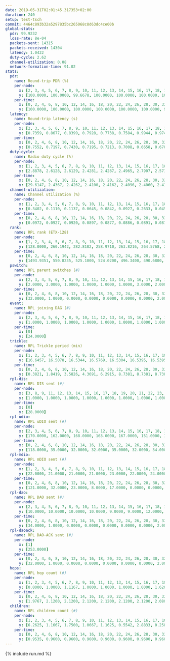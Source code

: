 ```yaml
---
date: 2019-05-31T02:01:45.317353+02:00
duration: 240
setup: test-tsch
commit: 4464c893b32a5297835bc265068c8d63dc4ce00b
global-stats:
  pdr: 99.9232
  loss-rate: 8e-04
  packets-sent: 14315
  packets-received: 14304
  latency: 1.0422
  duty-cycle: 2.62
  channel-utilization: 0.08
  network-formation-time: 91.02
stats:
  pdr:
    name: Round-trip PDR (%)
    per-node:
      x: [2, 3, 4, 5, 6, 7, 8, 9, 10, 11, 12, 13, 14, 15, 16, 17, 18, 19, 20, 21, 22, 23, 24, 25]
      y: [100.0000, 100.0000, 99.6678, 100.0000, 100.0000, 100.0000, 100.0000, 100.0000, 100.0000, 100.0000, 100.0000, 100.0000, 100.0000, 99.8377, 100.0000, 99.6918, 99.6604, 99.8299, 100.0000, 100.0000, 100.0000, 99.6716, 100.0000, 99.8316]
    per-time:
      x: [0, 2, 4, 6, 8, 10, 12, 14, 16, 18, 20, 22, 24, 26, 28, 30, 32, 34, 36, 38, 40, 42, 44, 46, 48, 50, 52, 54, 56, 58, 60, 62, 64, 66, 68, 70, 72, 74, 76, 78, 80, 82, 84, 86, 88, 90, 92, 94, 96, 98, 100, 102, 104, 106, 108, 110, 112, 114, 116, 118, 120, 122, 124, 126, 128, 130, 132, 134, 136, 138, 140, 142, 144, 146, 148, 150, 152, 154, 156, 158, 160, 162, 164, 166, 168, 170, 172, 174, 176, 178, 180, 182, 184, 186, 188, 190, 192, 194, 196, 198, 200, 202, 204, 206, 208, 210, 212, 214, 216, 218, 220, 222, 224, 226, 228, 230, 232, 234, 236, 238, 240]
      y: [100.0000, 100.0000, 100.0000, 100.0000, 100.0000, 100.0000, 99.1667, 100.0000, 100.0000, 100.0000, 100.0000, 99.1736, 100.0000, 99.1667, 99.1667, 100.0000, 100.0000, 98.3333, 100.0000, 100.0000, 100.0000, 100.0000, 100.0000, 100.0000, 99.1667, 100.0000, 100.0000, 100.0000, 100.0000, 100.0000, 99.1667, 100.0000, 100.0000, 100.0000, 100.0000, 100.0000, 100.0000, 100.0000, 100.0000, 100.0000, 100.0000, 100.0000, 100.0000, 100.0000, 100.0000, 100.0000, 100.0000, 100.0000, 100.0000, 100.0000, 100.0000, 100.0000, 100.0000, 100.0000, 100.0000, 100.0000, 100.0000, 100.0000, 100.0000, 100.0000, 100.0000, 100.0000, 100.0000, 100.0000, 100.0000, 100.0000, 100.0000, 100.0000, 100.0000, 100.0000, 100.0000, 100.0000, 100.0000, 100.0000, 100.0000, 100.0000, 100.0000, 100.0000, 100.0000, 100.0000, 100.0000, 100.0000, 100.0000, 100.0000, 100.0000, 100.0000, 100.0000, 100.0000, 100.0000, 100.0000, 100.0000, 100.0000, 100.0000, 100.0000, 100.0000, 99.1667, 100.0000, 100.0000, 100.0000, 100.0000, 100.0000, 100.0000, 100.0000, 100.0000, 100.0000, 100.0000, 100.0000, 100.0000, 100.0000, 100.0000, 99.1667, 100.0000, 100.0000, 99.1667, 100.0000, 100.0000, 100.0000, 100.0000, 100.0000, 100.0000, null]
  latency:
    name: Round-trip latency (s)
    per-node:
      x: [2, 3, 4, 5, 6, 7, 8, 9, 10, 11, 12, 13, 14, 15, 16, 17, 18, 19, 20, 21, 22, 23, 24, 25]
      y: [0.7359, 0.8677, 0.8399, 0.7928, 0.7738, 0.7584, 0.9944, 0.9741, 0.9232, 1.1618, 1.0216, 0.9201, 1.0978, 1.0290, 0.9616, 1.1192, 1.1813, 1.2122, 1.1029, 1.3006, 1.2901, 1.3275, 1.3059, 1.2990]
    per-time:
      x: [0, 2, 4, 6, 8, 10, 12, 14, 16, 18, 20, 22, 24, 26, 28, 30, 32, 34, 36, 38, 40, 42, 44, 46, 48, 50, 52, 54, 56, 58, 60, 62, 64, 66, 68, 70, 72, 74, 76, 78, 80, 82, 84, 86, 88, 90, 92, 94, 96, 98, 100, 102, 104, 106, 108, 110, 112, 114, 116, 118, 120, 122, 124, 126, 128, 130, 132, 134, 136, 138, 140, 142, 144, 146, 148, 150, 152, 154, 156, 158, 160, 162, 164, 166, 168, 170, 172, 174, 176, 178, 180, 182, 184, 186, 188, 190, 192, 194, 196, 198, 200, 202, 204, 206, 208, 210, 212, 214, 216, 218, 220, 222, 224, 226, 228, 230, 232, 234, 236, 238, 240]
      y: [0.7552, 0.7197, 0.7430, 0.7195, 0.7213, 0.7008, 0.6658, 0.6704, 0.6990, 0.6722, 0.6893, 0.6226, 0.5927, 0.6477, 0.6353, 0.6407, 0.6140, 0.6121, 0.6404, 0.6473, 0.6367, 0.5996, 0.5949, 0.6337, 0.5530, 0.6070, 0.6321, 0.6326, 0.6163, 0.6742, 0.6358, 0.6199, 0.6019, 0.5958, 0.5686, 0.6739, 0.7175, 0.7062, 0.6264, 0.6197, 0.5791, 0.5961, 0.6983, 0.6868, 0.6501, 0.6531, 0.5910, 0.7242, 0.6929, 0.7160, 0.6791, 0.7008, 0.6577, 0.8147, 0.8341, 0.8726, 0.7203, 0.7314, 0.6578, 1.0169, 1.2824, 0.9741, 0.8599, 0.8235, 0.6824, 1.0343, 1.5281, 1.3946, 1.1379, 0.9571, 0.8683, 1.1093, 1.5509, 1.5384, 1.4553, 1.3667, 1.1353, 1.1236, 1.5265, 1.4687, 1.5056, 1.4992, 1.4741, 1.4552, 1.5622, 1.4951, 1.5473, 1.5300, 1.5358, 1.4994, 1.5350, 1.5311, 1.5814, 1.5480, 1.5404, 1.5668, 1.5457, 1.4743, 1.5079, 1.5455, 1.5142, 1.5195, 1.5900, 1.5748, 1.5069, 1.5458, 1.5672, 1.5319, 1.5559, 1.5253, 1.5735, 1.5602, 1.5404, 1.5935, 1.5487, 1.4763, 1.5525, 1.5310, 1.5296, 1.5720, null]
  duty-cycle:
    name: Radio duty cycle (%)
    per-node:
      x: [1, 2, 3, 4, 5, 6, 7, 8, 9, 10, 11, 12, 13, 14, 15, 16, 17, 18, 19, 20, 21, 22, 23, 24, 25]
      y: [2.8878, 2.6128, 2.6129, 2.4281, 2.4287, 2.4965, 2.7907, 2.5715, 2.4490, 2.5153, 2.5882, 2.5268, 2.5943, 2.5953, 2.5376, 2.6951, 2.5528, 2.7281, 2.5581, 2.8081, 2.7549, 2.5700, 2.6952, 2.8010, 2.7072]
    per-time:
      x: [0, 2, 4, 6, 8, 10, 12, 14, 16, 18, 20, 22, 24, 26, 28, 30, 32, 34, 36, 38, 40, 42, 44, 46, 48, 50, 52, 54, 56, 58, 60, 62, 64, 66, 68, 70, 72, 74, 76, 78, 80, 82, 84, 86, 88, 90, 92, 94, 96, 98, 100, 102, 104, 106, 108, 110, 112, 114, 116, 118, 120, 122, 124, 126, 128, 130, 132, 134, 136, 138, 140, 142, 144, 146, 148, 150, 152, 154, 156, 158, 160, 162, 164, 166, 168, 170, 172, 174, 176, 178, 180, 182, 184, 186, 188, 190, 192, 194, 196, 198, 200, 202, 204, 206, 208, 210, 212, 214, 216, 218, 220, 222, 224, 226, 228, 230, 232, 234, 236, 238]
      y: [29.6147, 2.4367, 2.4262, 2.4100, 2.4162, 2.4096, 2.4060, 2.4108, 2.4096, 2.3967, 2.3953, 2.3994, 2.3907, 2.3912, 2.4262, 2.3953, 2.3952, 2.3918, 2.3925, 2.3864, 2.3953, 2.3862, 2.3965, 2.3877, 2.3953, 2.3802, 2.3989, 2.3889, 2.3938, 2.3997, 2.4000, 2.3992, 2.3929, 2.3989, 2.3989, 2.3958, 2.3924, 2.4002, 2.3984, 2.3986, 2.4023, 2.3952, 2.3875, 2.4278, 2.3862, 2.3840, 2.3879, 2.3887, 2.3953, 2.3918, 2.4014, 2.4051, 2.3855, 2.3867, 2.3992, 2.3971, 2.3716, 2.4087, 2.4019, 2.3993, 2.3915, 2.3919, 2.3886, 2.3850, 2.3729, 2.3899, 2.3895, 2.4056, 2.3952, 2.3848, 2.3677, 2.4028, 2.4045, 2.3996, 2.4021, 2.3928, 2.3886, 2.3948, 2.3907, 2.3836, 2.3774, 2.3790, 2.3846, 2.3884, 2.3810, 2.3971, 2.3968, 2.3845, 2.3899, 2.3877, 2.3806, 2.3804, 2.4060, 2.3894, 2.4028, 2.3963, 2.3915, 2.3974, 2.3816, 2.3841, 2.4024, 2.3963, 2.3940, 2.3871, 2.3919, 2.3788, 2.3887, 2.3838, 2.3975, 2.3726, 2.3883, 2.4016, 2.3878, 2.3889, 2.3798, 2.3758, 2.3668, 2.3779, 2.3799, 2.3879]
  channel-utilization:
    name: Channel utilization (%)
    per-node:
      x: [1, 2, 3, 4, 5, 6, 7, 8, 9, 10, 11, 12, 13, 14, 15, 16, 17, 18, 19, 20, 21, 22, 23, 24, 25]
      y: [0.3402, 0.1110, 0.1137, 0.0645, 0.0842, 0.0927, 0.2633, 0.0458, 0.0348, 0.0651, 0.0361, 0.0347, 0.1147, 0.0320, 0.0687, 0.1013, 0.0554, 0.1095, 0.0328, 0.0512, 0.0420, 0.0411, 0.0317, 0.0311, 0.0335]
    per-time:
      x: [0, 2, 4, 6, 8, 10, 12, 14, 16, 18, 20, 22, 24, 26, 28, 30, 32, 34, 36, 38, 40, 42, 44, 46, 48, 50, 52, 54, 56, 58, 60, 62, 64, 66, 68, 70, 72, 74, 76, 78, 80, 82, 84, 86, 88, 90, 92, 94, 96, 98, 100, 102, 104, 106, 108, 110, 112, 114, 116, 118, 120, 122, 124, 126, 128, 130, 132, 134, 136, 138, 140, 142, 144, 146, 148, 150, 152, 154, 156, 158, 160, 162, 164, 166, 168, 170, 172, 174, 176, 178, 180, 182, 184, 186, 188, 190, 192, 194, 196, 198, 200, 202, 204, 206, 208, 210, 212, 214, 216, 218, 220, 222, 224, 226, 228, 230, 232, 234, 236, 238]
      y: [0.0972, 0.0927, 0.0920, 0.0897, 0.0877, 0.0886, 0.0891, 0.0879, 0.0853, 0.0822, 0.0838, 0.0853, 0.0806, 0.0797, 0.0966, 0.0802, 0.0820, 0.0784, 0.0824, 0.0787, 0.0821, 0.0782, 0.0818, 0.0770, 0.0816, 0.0735, 0.0838, 0.0793, 0.0815, 0.0836, 0.0843, 0.0832, 0.0789, 0.0823, 0.0811, 0.0815, 0.0823, 0.0851, 0.0845, 0.0834, 0.0840, 0.0822, 0.0784, 0.0969, 0.0799, 0.0769, 0.0812, 0.0809, 0.0812, 0.0809, 0.0895, 0.0829, 0.0789, 0.0795, 0.0817, 0.0834, 0.0752, 0.0908, 0.0842, 0.0787, 0.0808, 0.0814, 0.0795, 0.0784, 0.0756, 0.0765, 0.0777, 0.0858, 0.0821, 0.0776, 0.0694, 0.0860, 0.0870, 0.0848, 0.0847, 0.0803, 0.0792, 0.0801, 0.0791, 0.0776, 0.0730, 0.0753, 0.0779, 0.0785, 0.0756, 0.0829, 0.0829, 0.0763, 0.0807, 0.0799, 0.0755, 0.0767, 0.0875, 0.0802, 0.0835, 0.0816, 0.0802, 0.0827, 0.0753, 0.0762, 0.0850, 0.0802, 0.0803, 0.0792, 0.0807, 0.0752, 0.0812, 0.0777, 0.0840, 0.0717, 0.0787, 0.0833, 0.0775, 0.0808, 0.0771, 0.0744, 0.0701, 0.0749, 0.0760, 0.0772]
  rank:
    name: RPL rank (ETX-128)
    per-node:
      x: [1, 2, 3, 4, 5, 6, 7, 8, 9, 10, 11, 12, 13, 14, 15, 16, 17, 18, 19, 20, 21, 22, 23, 24, 25]
      y: [128.0000, 260.1942, 282.8182, 258.9710, 263.8216, 264.5768, 270.1618, 388.4033, 423.4008, 396.8293, 508.1523, 395.2082, 401.8934, 541.2834, 427.3902, 422.2893, 429.5868, 787.2642, 542.5061, 556.4490, 569.1770, 586.9510, 665.4198, 662.7895, 672.9634]
    per-time:
      x: [0, 2, 4, 6, 8, 10, 12, 14, 16, 18, 20, 22, 24, 26, 28, 30, 32, 34, 36, 38, 40, 42, 44, 46, 48, 50, 52, 54, 56, 58, 60, 62, 64, 66, 68, 70, 72, 74, 76, 78, 80, 82, 84, 86, 88, 90, 92, 94, 96, 98, 100, 102, 104, 106, 108, 110, 112, 114, 116, 118, 120, 122, 124, 126, 128, 130, 132, 134, 136, 138, 140, 142, 144, 146, 148, 150, 152, 154, 156, 158, 160, 162, 164, 166, 168, 170, 172, 174, 176, 178, 180, 182, 184, 186, 188, 190, 192, 194, 196, 198, 200, 202, 204, 206, 208, 210, 212, 214, 216, 218, 220, 222, 224, 226, 228, 230, 232, 234, 236, 238]
      y: [1493.9351, 550.8235, 525.1000, 524.0200, 496.3400, 490.6800, 492.7800, 491.6731, 479.6078, 452.8800, 456.4423, 447.3922, 447.8600, 440.2353, 440.6275, 453.4118, 446.1800, 441.9000, 443.1600, 442.6200, 444.5200, 442.9600, 440.0200, 434.9600, 434.5200, 431.0800, 430.9200, 436.4200, 441.8000, 441.6275, 438.1600, 441.5962, 436.0800, 430.1800, 430.6471, 427.4902, 429.2800, 428.1765, 421.4118, 425.2353, 424.6863, 421.0800, 422.7451, 440.2600, 431.7600, 429.7600, 427.0200, 427.7800, 427.8431, 425.5400, 423.3333, 423.4800, 424.9800, 423.2941, 423.7800, 422.8000, 430.9808, 425.7400, 427.6000, 425.1600, 423.5000, 424.8000, 422.0392, 423.3200, 423.5800, 422.3137, 423.5600, 423.4200, 424.0400, 422.2600, 420.4600, 423.4808, 424.5490, 422.2800, 424.0196, 413.6863, 416.9600, 417.9000, 417.5800, 417.2157, 414.6800, 426.1481, 412.6604, 413.0200, 414.4400, 414.2800, 419.0196, 414.3400, 416.7647, 413.8400, 412.6200, 422.3846, 444.5192, 435.2549, 433.9216, 435.4600, 429.0000, 425.5000, 415.3400, 414.9200, 418.3600, 418.4800, 417.3333, 423.7200, 430.1800, 426.7400, 428.0784, 430.8491, 424.4151, 407.2549, 409.0600, 417.0400, 415.0800, 416.3200, 416.2600, 414.1000, 409.3654, 409.6400, 407.7200, 407.9400]
  pswitch:
    name: RPL parent switches (#)
    per-node:
      x: [2, 3, 4, 5, 6, 7, 8, 9, 10, 11, 12, 13, 14, 15, 16, 17, 18, 19, 20, 21, 22, 23, 24, 25]
      y: [2.0000, 2.0000, 1.0000, 1.0000, 1.0000, 1.0000, 3.0000, 2.0000, 6.0000, 3.0000, 5.0000, 4.0000, 7.0000, 6.0000, 2.0000, 2.0000, 6.0000, 5.0000, 6.0000, 4.0000, 5.0000, 4.0000, 8.0000, 7.0000]
    per-time:
      x: [0, 2, 4, 6, 8, 10, 12, 14, 16, 18, 20, 22, 24, 26, 28, 30, 32, 34, 36, 38, 40, 42, 44, 46, 48, 50, 52, 54, 56, 58, 60, 62, 64, 66, 68, 70, 72, 74, 76, 78, 80, 82, 84, 86, 88, 90, 92, 94, 96, 98, 100, 102, 104, 106, 108, 110, 112, 114, 116, 118, 120, 122, 124, 126, 128, 130, 132, 134, 136, 138, 140, 142, 144, 146, 148, 150, 152, 154, 156, 158, 160, 162, 164, 166, 168, 170, 172, 174, 176, 178, 180, 182, 184, 186, 188, 190, 192, 194, 196, 198, 200, 202, 204, 206, 208, 210, 212, 214, 216, 218, 220, 222, 224, 226, 228, 230, 232]
      y: [32.0000, 1.0000, 0.0000, 0.0000, 0.0000, 0.0000, 0.0000, 2.0000, 1.0000, 0.0000, 2.0000, 1.0000, 0.0000, 1.0000, 1.0000, 1.0000, 0.0000, 0.0000, 0.0000, 0.0000, 0.0000, 0.0000, 0.0000, 0.0000, 0.0000, 0.0000, 0.0000, 0.0000, 0.0000, 1.0000, 0.0000, 2.0000, 0.0000, 0.0000, 1.0000, 1.0000, 0.0000, 1.0000, 1.0000, 1.0000, 1.0000, 0.0000, 1.0000, 0.0000, 0.0000, 0.0000, 0.0000, 0.0000, 1.0000, 0.0000, 1.0000, 0.0000, 0.0000, 1.0000, 0.0000, 0.0000, 2.0000, 0.0000, 0.0000, 0.0000, 0.0000, 0.0000, 1.0000, 0.0000, 0.0000, 1.0000, 0.0000, 0.0000, 0.0000, 0.0000, 0.0000, 2.0000, 1.0000, 0.0000, 1.0000, 1.0000, 0.0000, 0.0000, 0.0000, 1.0000, 0.0000, 4.0000, 3.0000, 0.0000, 0.0000, 0.0000, 1.0000, 0.0000, 1.0000, 0.0000, 0.0000, 2.0000, 2.0000, 1.0000, 1.0000, 0.0000, 0.0000, 2.0000, 0.0000, 0.0000, 0.0000, 0.0000, 1.0000, 0.0000, 0.0000, 0.0000, 1.0000, 3.0000, 3.0000, 1.0000, 0.0000, 0.0000, 0.0000, 0.0000, 0.0000, 0.0000, 2.0000]
  event:
    name: RPL joining DAG (#)
    per-node:
      x: [2, 3, 4, 5, 6, 7, 8, 9, 10, 11, 12, 13, 14, 15, 16, 17, 18, 19, 20, 21, 22, 23, 24, 25]
      y: [1.0000, 1.0000, 1.0000, 1.0000, 1.0000, 1.0000, 1.0000, 1.0000, 1.0000, 1.0000, 1.0000, 1.0000, 1.0000, 1.0000, 1.0000, 1.0000, 1.0000, 1.0000, 1.0000, 1.0000, 1.0000, 1.0000, 1.0000, 1.0000]
    per-time:
      x: [0]
      y: [24.0000]
  trickle:
    name: RPL Trickle period (min)
    per-node:
      x: [1, 2, 3, 4, 5, 6, 7, 8, 9, 10, 11, 12, 13, 14, 15, 16, 17, 18, 19, 20, 21, 22, 23, 24, 25]
      y: [16.6457, 16.5078, 16.5344, 16.5769, 16.5304, 16.5395, 16.5395, 16.4702, 16.4723, 16.5586, 16.5332, 16.5409, 16.5009, 16.4818, 16.3304, 16.4929, 16.5270, 16.5422, 16.4681, 16.5559, 16.5843, 16.5384, 16.6023, 16.5976, 16.5422]
    per-time:
      x: [0, 2, 4, 6, 8, 10, 12, 14, 16, 18, 20, 22, 24, 26, 28, 30, 32, 34, 36, 38, 40, 42, 44, 46, 48, 50, 52, 54, 56, 58, 60, 62, 64, 66, 68, 70, 72, 74, 76, 78, 80, 82, 84, 86, 88, 90, 92, 94, 96, 98, 100, 102, 104, 106, 108, 110, 112, 114, 116, 118, 120, 122, 124, 126, 128, 130, 132, 134, 136, 138, 140, 142, 144, 146, 148, 150, 152, 154, 156, 158, 160, 162, 164, 166, 168, 170, 172, 174, 176, 178, 180, 182, 184, 186, 188, 190, 192, 194, 196, 198, 200, 202, 204, 206, 208, 210, 212, 214, 216, 218, 220, 222, 224, 226, 228, 230, 232, 234, 236, 238]
      y: [0.3821, 1.8419, 3.5826, 4.3691, 6.2915, 8.7381, 8.7381, 8.7381, 9.2521, 17.4763, 17.4763, 17.4763, 17.4763, 17.4763, 17.4763, 17.4763, 17.4763, 17.4763, 17.4763, 17.4763, 17.4763, 17.4763, 17.4763, 17.4763, 17.4763, 17.4763, 17.4763, 17.4763, 17.4763, 17.4763, 17.4763, 17.4763, 17.4763, 17.4763, 17.4763, 17.4763, 17.4763, 17.4763, 17.4763, 17.4763, 17.4763, 17.4763, 17.4763, 17.4763, 17.4763, 17.4763, 17.4763, 17.4763, 17.4763, 17.4763, 17.4763, 17.4763, 17.4763, 17.4763, 17.4763, 17.4763, 17.4763, 17.4763, 17.4763, 17.4763, 17.4763, 17.4763, 17.4763, 17.4763, 17.4763, 17.4763, 17.4763, 17.4763, 17.4763, 17.4763, 17.4763, 17.4763, 17.4763, 17.4763, 17.4763, 17.4763, 17.4763, 17.4763, 17.4763, 17.4763, 17.4763, 17.4763, 17.4763, 17.4763, 17.4763, 17.4763, 17.4763, 17.4763, 17.4763, 17.4763, 17.4763, 17.4763, 17.4763, 17.4763, 17.4763, 17.4763, 17.4763, 17.4763, 17.4763, 17.4763, 17.4763, 17.4763, 17.4763, 17.4763, 17.4763, 17.4763, 17.4763, 17.4763, 17.4763, 17.4763, 17.4763, 17.4763, 17.4763, 17.4763, 17.4763, 17.4763, 17.4763, 17.4763, 17.4763, 17.4763]
  rpl-dis:
    name: RPL DIS sent (#)
    per-node:
      x: [3, 8, 9, 11, 12, 13, 14, 15, 16, 17, 18, 19, 20, 21, 22, 23, 24, 25]
      y: [1.0000, 1.0000, 1.0000, 1.0000, 1.0000, 1.0000, 1.0000, 1.0000, 2.0000, 1.0000, 2.0000, 2.0000, 2.0000, 3.0000, 1.0000, 2.0000, 3.0000, 2.0000]
    per-time:
      x: [0]
      y: [28.0000]
  rpl-udio:
    name: RPL uDIO sent (#)
    per-node:
      x: [2, 3, 4, 5, 6, 7, 8, 9, 10, 11, 12, 13, 14, 15, 16, 17, 18, 19, 20, 21, 22, 23, 24, 25]
      y: [170.0000, 162.0000, 168.0000, 163.0000, 167.0000, 151.0000, 166.0000, 164.0000, 164.0000, 165.0000, 171.0000, 168.0000, 170.0000, 161.0000, 169.0000, 166.0000, 168.0000, 169.0000, 171.0000, 168.0000, 167.0000, 171.0000, 163.0000, 172.0000]
    per-time:
      x: [0, 2, 4, 6, 8, 10, 12, 14, 16, 18, 20, 22, 24, 26, 28, 30, 32, 34, 36, 38, 40, 42, 44, 46, 48, 50, 52, 54, 56, 58, 60, 62, 64, 66, 68, 70, 72, 74, 76, 78, 80, 82, 84, 86, 88, 90, 92, 94, 96, 98, 100, 102, 104, 106, 108, 110, 112, 114, 116, 118, 120, 122, 124, 126, 128, 130, 132, 134, 136, 138, 140, 142, 144, 146, 148, 150, 152, 154, 156, 158, 160, 162, 164, 166, 168, 170, 172, 174, 176, 178, 180, 182, 184, 186, 188, 190, 192, 194, 196, 198, 200, 202, 204, 206, 208, 210, 212, 214, 216, 218, 220, 222, 224, 226, 228, 230, 232, 234, 236, 238, 240]
      y: [118.0000, 35.0000, 32.0000, 32.0000, 35.0000, 32.0000, 34.0000, 37.0000, 31.0000, 33.0000, 32.0000, 32.0000, 31.0000, 34.0000, 37.0000, 30.0000, 33.0000, 35.0000, 28.0000, 29.0000, 31.0000, 37.0000, 30.0000, 32.0000, 29.0000, 32.0000, 33.0000, 30.0000, 30.0000, 28.0000, 37.0000, 30.0000, 33.0000, 34.0000, 30.0000, 37.0000, 31.0000, 31.0000, 34.0000, 29.0000, 33.0000, 36.0000, 31.0000, 30.0000, 31.0000, 31.0000, 34.0000, 37.0000, 30.0000, 30.0000, 33.0000, 30.0000, 30.0000, 35.0000, 36.0000, 36.0000, 33.0000, 31.0000, 29.0000, 34.0000, 32.0000, 35.0000, 31.0000, 34.0000, 30.0000, 28.0000, 35.0000, 34.0000, 30.0000, 37.0000, 28.0000, 38.0000, 29.0000, 39.0000, 27.0000, 34.0000, 33.0000, 29.0000, 35.0000, 30.0000, 31.0000, 31.0000, 31.0000, 33.0000, 33.0000, 31.0000, 33.0000, 32.0000, 31.0000, 35.0000, 31.0000, 30.0000, 36.0000, 34.0000, 36.0000, 30.0000, 30.0000, 33.0000, 36.0000, 33.0000, 35.0000, 32.0000, 34.0000, 32.0000, 36.0000, 33.0000, 31.0000, 31.0000, 38.0000, 32.0000, 36.0000, 28.0000, 34.0000, 36.0000, 36.0000, 32.0000, 33.0000, 35.0000, 26.0000, 37.0000, 1.0000]
  rpl-mdio:
    name: RPL mDIO sent (#)
    per-node:
      x: [1, 2, 3, 4, 5, 6, 7, 8, 9, 10, 11, 12, 13, 14, 15, 16, 17, 18, 19, 20, 21, 22, 23, 24, 25]
      y: [22.0000, 21.0000, 21.0000, 21.0000, 23.0000, 22.0000, 24.0000, 20.0000, 22.0000, 20.0000, 21.0000, 24.0000, 21.0000, 20.0000, 24.0000, 22.0000, 22.0000, 22.0000, 22.0000, 20.0000, 20.0000, 22.0000, 21.0000, 21.0000, 20.0000]
    per-time:
      x: [0, 2, 4, 6, 8, 10, 12, 14, 16, 18, 20, 22, 24, 26, 28, 30, 32, 34, 36, 38, 40, 42, 44, 46, 48, 50, 52, 54, 56, 58, 60, 62, 64, 66, 68, 70, 72, 74, 76, 78, 80, 82, 84, 86, 88, 90, 92, 94, 96, 98, 100, 102, 104, 106, 108, 110, 112, 114, 116, 118, 120, 122, 124, 126, 128, 130, 132, 134, 136, 138, 140, 142, 144, 146, 148, 150, 152, 154, 156, 158, 160, 162, 164, 166, 168, 170, 172, 174, 176, 178, 180, 182, 184, 186, 188, 190, 192, 194, 196, 198, 200, 202, 204, 206, 208, 210, 212, 214, 216, 218, 220, 222, 224, 226, 228, 230, 232, 234, 236, 238]
      y: [121.0000, 32.0000, 23.0000, 8.0000, 17.0000, 0.0000, 0.0000, 14.0000, 8.0000, 3.0000, 0.0000, 0.0000, 0.0000, 5.0000, 4.0000, 7.0000, 4.0000, 5.0000, 0.0000, 0.0000, 0.0000, 0.0000, 7.0000, 4.0000, 6.0000, 6.0000, 2.0000, 0.0000, 0.0000, 0.0000, 2.0000, 5.0000, 6.0000, 4.0000, 6.0000, 2.0000, 0.0000, 0.0000, 0.0000, 1.0000, 5.0000, 5.0000, 4.0000, 9.0000, 1.0000, 0.0000, 0.0000, 0.0000, 7.0000, 7.0000, 4.0000, 5.0000, 2.0000, 0.0000, 0.0000, 0.0000, 0.0000, 8.0000, 4.0000, 9.0000, 2.0000, 2.0000, 0.0000, 0.0000, 0.0000, 1.0000, 10.0000, 6.0000, 4.0000, 2.0000, 2.0000, 0.0000, 0.0000, 0.0000, 1.0000, 7.0000, 2.0000, 11.0000, 4.0000, 0.0000, 0.0000, 0.0000, 0.0000, 3.0000, 8.0000, 6.0000, 5.0000, 3.0000, 0.0000, 0.0000, 0.0000, 0.0000, 5.0000, 4.0000, 8.0000, 5.0000, 3.0000, 0.0000, 0.0000, 0.0000, 0.0000, 10.0000, 5.0000, 3.0000, 7.0000, 0.0000, 0.0000, 0.0000, 0.0000, 1.0000, 6.0000, 8.0000, 8.0000, 2.0000, 0.0000, 0.0000, 0.0000, 0.0000, 5.0000, 7.0000]
  rpl-dao:
    name: RPL DAO sent (#)
    per-node:
      x: [2, 3, 4, 5, 6, 7, 8, 9, 10, 11, 12, 13, 14, 15, 16, 17, 18, 19, 20, 21, 22, 23, 24, 25]
      y: [10.0000, 10.0000, 10.0000, 10.0000, 9.0000, 9.0000, 12.0000, 10.0000, 11.0000, 10.0000, 11.0000, 10.0000, 12.0000, 14.0000, 9.0000, 11.0000, 13.0000, 12.0000, 11.0000, 10.0000, 11.0000, 10.0000, 15.0000, 11.0000]
    per-time:
      x: [0, 2, 4, 6, 8, 10, 12, 14, 16, 18, 20, 22, 24, 26, 28, 30, 32, 34, 36, 38, 40, 42, 44, 46, 48, 50, 52, 54, 56, 58, 60, 62, 64, 66, 68, 70, 72, 74, 76, 78, 80, 82, 84, 86, 88, 90, 92, 94, 96, 98, 100, 102, 104, 106, 108, 110, 112, 114, 116, 118, 120, 122, 124, 126, 128, 130, 132, 134, 136, 138, 140, 142, 144, 146, 148, 150, 152, 154, 156, 158, 160, 162, 164, 166, 168, 170, 172, 174, 176, 178, 180, 182, 184, 186, 188, 190, 192, 194, 196, 198, 200, 202, 204, 206, 208, 210, 212, 214, 216, 218, 220, 222, 224, 226, 228, 230, 232, 234, 236]
      y: [34.0000, 1.0000, 0.0000, 0.0000, 0.0000, 0.0000, 0.0000, 2.0000, 1.0000, 0.0000, 2.0000, 1.0000, 0.0000, 1.0000, 19.0000, 1.0000, 0.0000, 0.0000, 0.0000, 0.0000, 0.0000, 2.0000, 1.0000, 0.0000, 1.0000, 2.0000, 0.0000, 0.0000, 14.0000, 4.0000, 1.0000, 2.0000, 0.0000, 0.0000, 1.0000, 2.0000, 2.0000, 1.0000, 1.0000, 2.0000, 1.0000, 0.0000, 9.0000, 8.0000, 0.0000, 1.0000, 0.0000, 0.0000, 2.0000, 2.0000, 1.0000, 0.0000, 1.0000, 2.0000, 2.0000, 0.0000, 3.0000, 11.0000, 1.0000, 0.0000, 1.0000, 0.0000, 2.0000, 1.0000, 3.0000, 1.0000, 0.0000, 1.0000, 2.0000, 0.0000, 1.0000, 12.0000, 3.0000, 0.0000, 2.0000, 1.0000, 2.0000, 1.0000, 2.0000, 2.0000, 0.0000, 3.0000, 4.0000, 0.0000, 0.0000, 9.0000, 1.0000, 0.0000, 2.0000, 1.0000, 1.0000, 2.0000, 4.0000, 2.0000, 1.0000, 3.0000, 3.0000, 3.0000, 0.0000, 4.0000, 4.0000, 0.0000, 1.0000, 3.0000, 0.0000, 0.0000, 4.0000, 4.0000, 5.0000, 1.0000, 2.0000, 1.0000, 0.0000, 4.0000, 5.0000, 0.0000, 2.0000, 2.0000, 1.0000]
  rpl-daoack:
    name: RPL DAO-ACK sent (#)
    per-node:
      x: [1]
      y: [253.0000]
    per-time:
      x: [0, 2, 4, 6, 8, 10, 12, 14, 16, 18, 20, 22, 24, 26, 28, 30, 32, 34, 36, 38, 40, 42, 44, 46, 48, 50, 52, 54, 56, 58, 60, 62, 64, 66, 68, 70, 72, 74, 76, 78, 80, 82, 84, 86, 88, 90, 92, 94, 96, 98, 100, 102, 104, 106, 108, 110, 112, 114, 116, 118, 120, 122, 124, 126, 128, 130, 132, 134, 136, 138, 140, 142, 144, 146, 148, 150, 152, 154, 156, 158, 160, 162, 164, 166, 168, 170, 172, 174, 176, 178, 180, 182, 184, 186, 188, 190, 192, 194, 196, 198, 200, 202, 204, 206, 208, 210, 212, 214, 216, 218, 220, 222, 224, 226, 228, 230, 232, 234, 236]
      y: [32.0000, 1.0000, 0.0000, 0.0000, 0.0000, 0.0000, 0.0000, 2.0000, 1.0000, 0.0000, 1.0000, 2.0000, 0.0000, 1.0000, 18.0000, 1.0000, 0.0000, 0.0000, 0.0000, 0.0000, 0.0000, 2.0000, 1.0000, 0.0000, 1.0000, 2.0000, 0.0000, 0.0000, 14.0000, 4.0000, 1.0000, 2.0000, 0.0000, 0.0000, 1.0000, 2.0000, 2.0000, 1.0000, 1.0000, 2.0000, 1.0000, 0.0000, 7.0000, 8.0000, 0.0000, 1.0000, 0.0000, 0.0000, 2.0000, 1.0000, 2.0000, 0.0000, 1.0000, 2.0000, 2.0000, 0.0000, 3.0000, 11.0000, 1.0000, 0.0000, 1.0000, 0.0000, 2.0000, 1.0000, 3.0000, 1.0000, 0.0000, 1.0000, 2.0000, 0.0000, 1.0000, 12.0000, 3.0000, 0.0000, 2.0000, 1.0000, 2.0000, 1.0000, 2.0000, 2.0000, 0.0000, 3.0000, 4.0000, 0.0000, 0.0000, 9.0000, 1.0000, 0.0000, 2.0000, 1.0000, 1.0000, 2.0000, 4.0000, 2.0000, 1.0000, 2.0000, 3.0000, 3.0000, 0.0000, 4.0000, 4.0000, 0.0000, 1.0000, 2.0000, 0.0000, 0.0000, 4.0000, 4.0000, 5.0000, 1.0000, 2.0000, 1.0000, 0.0000, 3.0000, 5.0000, 0.0000, 2.0000, 2.0000, 1.0000]
  hops:
    name: RPL hop count (#)
    per-node:
      x: [1, 2, 3, 4, 5, 6, 7, 8, 9, 10, 11, 12, 13, 14, 15, 16, 17, 18, 19, 20, 21, 22, 23, 24, 25]
      y: [0.0000, 1.0000, 1.1167, 1.0000, 1.0000, 1.0000, 1.0000, 1.6208, 2.0000, 2.0000, 2.2875, 2.0000, 2.0000, 3.0000, 2.0000, 2.0583, 2.0000, 2.5565, 3.0000, 3.0000, 3.0000, 3.0917, 3.6402, 3.6444, 3.6402]
    per-time:
      x: [0, 2, 4, 6, 8, 10, 12, 14, 16, 18, 20, 22, 24, 26, 28, 30, 32, 34, 36, 38, 40, 42, 44, 46, 48, 50, 52, 54, 56, 58, 60, 62, 64, 66, 68, 70, 72, 74, 76, 78, 80, 82, 84, 86, 88, 90, 92, 94, 96, 98, 100, 102, 104, 106, 108, 110, 112, 114, 116, 118, 120, 122, 124, 126, 128, 130, 132, 134, 136, 138, 140, 142, 144, 146, 148, 150, 152, 154, 156, 158, 160, 162, 164, 166, 168, 170, 172, 174, 176, 178, 180, 182, 184, 186, 188, 190, 192, 194, 196, 198, 200, 202, 204, 206, 208, 210, 212, 214, 216, 218, 220, 222, 224, 226, 228, 230, 232, 234, 236, 238]
      y: [1.9767, 2.1200, 2.1200, 2.1200, 2.1200, 2.1200, 2.1200, 2.0800, 2.0800, 2.0800, 2.0800, 2.0800, 2.0800, 2.0800, 2.0400, 2.0400, 2.0400, 2.0400, 2.0400, 2.0400, 2.0400, 2.0400, 2.0400, 2.0400, 2.0400, 2.0400, 2.0400, 2.0400, 2.0400, 2.0400, 2.0400, 2.1400, 2.2000, 2.2000, 2.1800, 2.1600, 2.1600, 2.1600, 2.1600, 2.1600, 2.1600, 2.1600, 2.1600, 2.1600, 2.1600, 2.1600, 2.1600, 2.1600, 2.1600, 2.1600, 2.1600, 2.1600, 2.1600, 2.1600, 2.1600, 2.1600, 2.1600, 2.1600, 2.1600, 2.1600, 2.1600, 2.1600, 2.1600, 2.1600, 2.1600, 2.1600, 2.1600, 2.1600, 2.1600, 2.1600, 2.1600, 2.1600, 2.1600, 2.1600, 2.1600, 2.1200, 2.1200, 2.1200, 2.1200, 2.1200, 2.1200, 2.1200, 2.1200, 2.1200, 2.1200, 2.1200, 2.1200, 2.1200, 2.1200, 2.1200, 2.1200, 2.1200, 2.1200, 2.1200, 2.1200, 2.1200, 2.1200, 2.1400, 2.1200, 2.1200, 2.1200, 2.1200, 2.1200, 2.1200, 2.1200, 2.1200, 2.1200, 2.1200, 1.9800, 1.9600, 1.9600, 1.9600, 1.9600, 1.9600, 1.9600, 1.9600, 1.9600, 1.9600, 1.9600, 1.9600]
  children:
    name: RPL children count (#)
    per-node:
      x: [1, 2, 3, 4, 5, 6, 7, 8, 9, 10, 11, 12, 13, 14, 15, 16, 17, 18, 19, 20, 21, 22, 23, 24, 25]
      y: [6.2625, 1.1667, 1.7500, 1.0667, 1.1625, 0.5542, 2.8833, 0.2583, 0.0000, 1.0417, 0.0000, 0.0583, 1.5250, 0.0000, 0.7458, 1.6750, 0.5958, 2.0000, 0.0000, 0.5858, 0.3389, 0.3125, 0.0000, 0.0000, 0.0000]
    per-time:
      x: [0, 2, 4, 6, 8, 10, 12, 14, 16, 18, 20, 22, 24, 26, 28, 30, 32, 34, 36, 38, 40, 42, 44, 46, 48, 50, 52, 54, 56, 58, 60, 62, 64, 66, 68, 70, 72, 74, 76, 78, 80, 82, 84, 86, 88, 90, 92, 94, 96, 98, 100, 102, 104, 106, 108, 110, 112, 114, 116, 118, 120, 122, 124, 126, 128, 130, 132, 134, 136, 138, 140, 142, 144, 146, 148, 150, 152, 154, 156, 158, 160, 162, 164, 166, 168, 170, 172, 174, 176, 178, 180, 182, 184, 186, 188, 190, 192, 194, 196, 198, 200, 202, 204, 206, 208, 210, 212, 214, 216, 218, 220, 222, 224, 226, 228, 230, 232, 234, 236, 238]
      y: [0.9535, 0.9600, 0.9600, 0.9600, 0.9600, 0.9600, 0.9600, 0.9600, 0.9600, 0.9600, 0.9600, 0.9600, 0.9600, 0.9600, 0.9600, 0.9600, 0.9600, 0.9600, 0.9600, 0.9600, 0.9600, 0.9600, 0.9600, 0.9600, 0.9600, 0.9600, 0.9600, 0.9600, 0.9600, 0.9600, 0.9600, 0.9600, 0.9600, 0.9600, 0.9600, 0.9600, 0.9600, 0.9600, 0.9600, 0.9600, 0.9600, 0.9600, 0.9600, 0.9600, 0.9600, 0.9600, 0.9600, 0.9600, 0.9600, 0.9600, 0.9600, 0.9600, 0.9600, 0.9600, 0.9600, 0.9600, 0.9600, 0.9600, 0.9600, 0.9600, 0.9600, 0.9600, 0.9600, 0.9600, 0.9600, 0.9600, 0.9600, 0.9600, 0.9600, 0.9600, 0.9600, 0.9600, 0.9600, 0.9600, 0.9600, 0.9600, 0.9600, 0.9600, 0.9600, 0.9600, 0.9600, 0.9600, 0.9600, 0.9600, 0.9600, 0.9600, 0.9600, 0.9600, 0.9600, 0.9600, 0.9600, 0.9600, 0.9600, 0.9600, 0.9600, 0.9600, 0.9600, 0.9600, 0.9600, 0.9600, 0.9600, 0.9600, 0.9600, 0.9600, 0.9600, 0.9600, 0.9600, 0.9600, 0.9600, 0.9600, 0.9600, 0.9600, 0.9600, 0.9600, 0.9600, 0.9600, 0.9600, 0.9600, 0.9600, 0.9600]
---
```


{% include run.md %}
